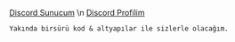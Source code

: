 [Discord Sunucum](https://discord.gg/3UsGURBcXW) \n
[Discord Profilim](https://discord.com/users/793008866815901736)

`Yakında birsürü kod & altyapılar ile sizlerle olacağım.`
